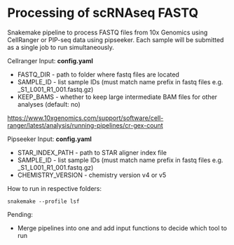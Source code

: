# Processing of scRNAseq FASTQ
Snakemake pipeline to process FASTQ files from 10x Genomics using CellRanger or PIP-seq data using pipseeker. Each sample will be submitted as a single job to run simultaneously.

Cellranger Input:
**config.yaml**
* FASTQ_DIR - path to folder where fastq files are located
* SAMPLE_ID - list sample IDs (must match name prefix in fastq files e.g. <sample1>_S1_L001_R1_001.fastq.gz)
* KEEP_BAMS - whether to keep large intermediate BAM files for other analyses (default: no)

https://www.10xgenomics.com/support/software/cell-ranger/latest/analysis/running-pipelines/cr-gex-count

Pipseeker Input:
**config.yaml**
* STAR_INDEX_PATH - path to STAR aligner index file
* SAMPLE_ID - list sample IDs (must match name prefix in fastq files e.g. <sample1>_S1_L001_R1_001.fastq.gz)
* CHEMISTRY_VERSION - chemistry version v4 or v5

How to run in respective folders:

```snakemake --profile lsf```

Pending:
* Merge pipelines into one and add input functions to decide which tool to run
